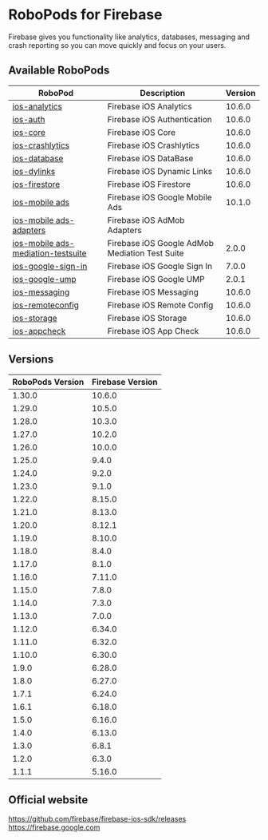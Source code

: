 # RoboPods for Firebase

Firebase gives you functionality like analytics, databases, messaging and crash reporting so you can move quickly and focus on your users.

## Available RoboPods

| RoboPod                                                                          | Description                                    | Version  |
|----------------------------------------------------------------------------------|------------------------------------------------|----------|
| [ios-analytics](ios-analytics/)                                                  | Firebase iOS Analytics                         | 10.6.0   |
| [ios-auth](ios-auth/)                                                            | Firebase iOS Authentication                    | 10.6.0   |
| [ios-core](ios-core/)                                                            | Firebase iOS Core                              | 10.6.0   |
| [ios-crashlytics](ios-crashlytics/)                                              | Firebase iOS Crashlytics                       | 10.6.0   |
| [ios-database](ios-database/)                                                    | Firebase iOS DataBase                          | 10.6.0   |
| [ios-dylinks](ios-dylinks/)                                                      | Firebase iOS Dynamic Links                     | 10.6.0   |
| [ios-firestore](ios-firestore/)                                                  | Firebase iOS Firestore                         | 10.6.0   |
| [ios-mobile ads](ios-google-mobile-ads/)                                         | Firebase iOS Google Mobile Ads                 | 10.1.0   |
| [ios-mobile ads-adapters](ios-google-mobile-ads-adapters/)                       | Firebase iOS AdMob Adapters                    |          |
| [ios-mobile ads-mediation-testsuite](ios-google-mobile-ads-mediation-testsuite/) | Firebase iOS Google AdMob Mediation Test Suite | 2.0.0    |
| [ios-google-sign-in](ios-google-sign-in/)                                        | Firebase iOS Google Sign In                    | 7.0.0    |
| [ios-google-ump](ios-google-ump/)                                                | Firebase iOS Google UMP                        | 2.0.1    |
| [ios-messaging](ios-messaging/)                                                  | Firebase iOS Messaging                         | 10.6.0   |
| [ios-remoteconfig](ios-remoteconfig/)                                            | Firebase iOS Remote Config                     | 10.6.0   |
| [ios-storage](ios-storage/)                                                      | Firebase iOS Storage                           | 10.6.0   |
| [ios-appcheck](ios-appcheck/)                                                    | Firebase iOS App Check                         | 10.6.0   |

## Versions

| RoboPods Version | Firebase Version |
|------------------|------------------|
| 1.30.0           | 10.6.0           |
| 1.29.0           | 10.5.0           |
| 1.28.0           | 10.3.0           |
| 1.27.0           | 10.2.0           |
| 1.26.0           | 10.0.0           |
| 1.25.0           | 9.4.0            |
| 1.24.0           | 9.2.0            |
| 1.23.0           | 9.1.0            |
| 1.22.0           | 8.15.0           |
| 1.21.0           | 8.13.0           |
| 1.20.0           | 8.12.1           |
| 1.19.0           | 8.10.0           |
| 1.18.0           | 8.4.0            |
| 1.17.0           | 8.1.0            |
| 1.16.0           | 7.11.0           |
| 1.15.0           | 7.8.0            |
| 1.14.0           | 7.3.0            |
| 1.13.0           | 7.0.0            |
| 1.12.0           | 6.34.0           |
| 1.11.0           | 6.32.0           |
| 1.10.0           | 6.30.0           |
| 1.9.0            | 6.28.0           |
| 1.8.0            | 6.27.0           |
| 1.7.1            | 6.24.0           |
| 1.6.1            | 6.18.0           |
| 1.5.0            | 6.16.0           |
| 1.4.0            | 6.13.0           |
| 1.3.0            | 6.8.1            |
| 1.2.0            | 6.3.0            |
| 1.1.1            | 5.16.0           |

## Official website

https://github.com/firebase/firebase-ios-sdk/releases
https://firebase.google.com